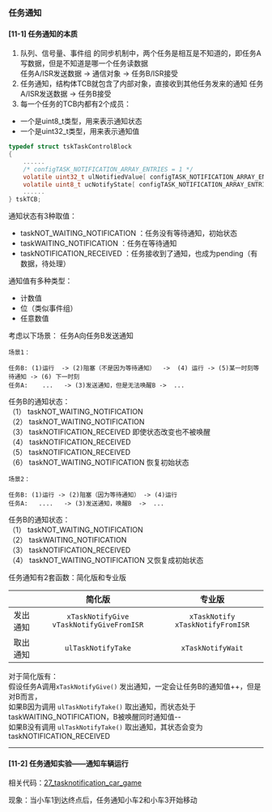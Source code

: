 ### 任务通知
#### [11-1]  任务通知的本质
1. 队列、信号量、事件组 的同步机制中，两个任务是相互是不知道的，即任务A写数据，但是不知道是哪一个任务读数据  
   任务A/ISR发送数据    ->   通信对象    ->   任务B/ISR接受
2. 任务通知，结构体TCB就包含了内部对象，直接收到其他任务发来的通知
   任务A/ISR发送数据    ->  任务B接受
3. 每一个任务的TCB内都有2个成员：
- 一个是uint8_t类型，用来表示通知状态
- 一个是uint32_t类型，用来表示通知值
``` C
typedef struct tskTaskControlBlock
{
    ......
    /* configTASK_NOTIFICATION_ARRAY_ENTRIES = 1 */
    volatile uint32_t ulNotifiedValue[ configTASK_NOTIFICATION_ARRAY_ENTRIES ];
    volatile uint8_t ucNotifyState[ configTASK_NOTIFICATION_ARRAY_ENTRIES ];
    ......
} tskTCB;
```
通知状态有3种取值：
- taskNOT_WAITING_NOTIFICATION ：任务没有等待通知，初始状态
- taskWAITING_NOTIFICATION ：任务在等待通知
- taskNOTIFICATION_RECEIVED ：任务接收到了通知，也成为pending（有数据，待处理）
  
通知值有多种类型：
- 计数值
- 位（类似事件组）
- 任意数值

考虑以下场景： 任务A向任务B发送通知
```
场景1：

任务B: (1)运行  -> (2)阻塞（不是因为等待通知）  ->  (4) 运行 -> (5)某一时刻等待通知 -> (6) 下一时刻
任务A:    ...   -> (3)发送通知，但是无法唤醒B ->  ...  
```

任务B的通知状态：  
（1） taskNOT_WAITING_NOTIFICATION  
（2） taskNOT_WAITING_NOTIFICATION  
（3） taskNOTIFICATION_RECEIVED 即使状态改变也不被唤醒  
（4） taskNOTIFICATION_RECEIVED  
（5） taskNOTIFICATION_RECEIVED   
（6） taskNOT_WAITING_NOTIFICATION 恢复初始状态  
 


```
场景2：

任务B: (1)运行 -> (2)阻塞（因为等待通知） -> (4)运行
任务A:   ....   -> (3)发送通知，唤醒B  ->  ...   
```
任务B的通知状态：  
（1） taskNOT_WAITING_NOTIFICATION  
（2） taskWAITING_NOTIFICATION  
（3） taskNOTIFICATION_RECEIVED  
（4） taskNOT_WAITING_NOTIFICATION 又恢复成初始状态  



任务通知有2套函数：简化版和专业版

|  |  简化版| 专业版 | 
| :----:| :----: | :----: |
| 发出通知 | `xTaskNotifyGive`      `vTaskNotifyGiveFromISR` | `xTaskNotify`    `xTaskNotifyFromISR` | 
| 取出通知 | `ulTaskNotifyTake` | `xTaskNotifyWait` | 



对于简化版有：    
假设任务A调用`xTaskNotifyGive()` 发出通知，一定会让任务B的通知值++，但是对B而言，  
如果B因为调用 `ulTaskNotifyTake()` 取出通知，而状态处于 taskWAITING_NOTIFICATION，B被唤醒同时通知值--    
如果B没有调用 `ulTaskNotifyTake()` 取出通知，其状态会变为 taskNOTIFICATION_RECEIVED 







--- 

#### [11-2]  任务通知实验——通知车辆运行


相关代码：[27_tasknotification_car_game](../MDK5/27_tasknotification_car_game/nwatch/game2.c) 

现象：当小车1到达终点后，任务通知小车2和小车3开始移动  